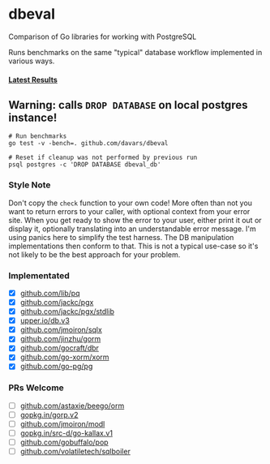 # dbeval
Comparison of Go libraries for working with PostgreSQL

Runs benchmarks on the same "typical" database workflow implemented in various ways.

#### [Latest Results](https://github.com/davars/dbeval/blob/master/results.txt)

## Warning: calls `DROP DATABASE` on local postgres instance! 

```
# Run benchmarks
go test -v -bench=. github.com/davars/dbeval

# Reset if cleanup was not performed by previous run
psql postgres -c 'DROP DATABASE dbeval_db'
```

### Style Note
Don't copy the `check` function to your own code!  More often than not you want to return errors to your caller, with
optional context from your error site.  When you get ready to show the error to your user, either print it out or
display it, optionally translating into an understandable error message.  I'm using panics here to simplify the test
harness.  The DB manipulation implementations then conform to that.  This is not a typical use-case so it's not likely
to be the best approach for your problem.

### Implementated
- [x] [github.com/lib/pq](https://godoc.org/github.com/lib/pq)
- [x] [github.com/jackc/pgx](https://godoc.org/github.com/jackc/pgx)
- [x] [github.com/jackc/pgx/stdlib](https://godoc.org/github.com/jackc/pgx/stdlib)
- [x] [upper.io/db.v3](https://godoc.org/upper.io/db.v3)
- [x] [github.com/jmoiron/sqlx](https://godoc.org/github.com/jmoiron/sqlx)
- [x] [github.com/jinzhu/gorm](https://godoc.org/github.com/jinzhu/gorm)
- [x] [github.com/gocraft/dbr](https://godoc.org/github.com/gocraft/dbr)
- [x] [github.com/go-xorm/xorm](https://godoc.org/github.com/go-xorm/xorm)
- [x] [github.com/go-pg/pg](https://godoc.org/github.com/go-pg/pg)

### PRs Welcome
- [ ] [github.com/astaxie/beego/orm](https://godoc.org/github.com/astaxie/beego/orm)
- [ ] [gopkg.in/gorp.v2](https://godoc.org/gopkg.in/gorp.v2)
- [ ] [github.com/jmoiron/modl](https://godoc.org/github.com/jmoiron/modl)
- [ ] [gopkg.in/src-d/go-kallax.v1](https://godoc.org/gopkg.in/src-d/go-kallax.v1)
- [ ] [github.com/gobuffalo/pop](https://godoc.org/github.com/gobuffalo/pop)
- [ ] [github.com/volatiletech/sqlboiler](https://godoc.org/github.com/volatiletech/sqlboiler)
